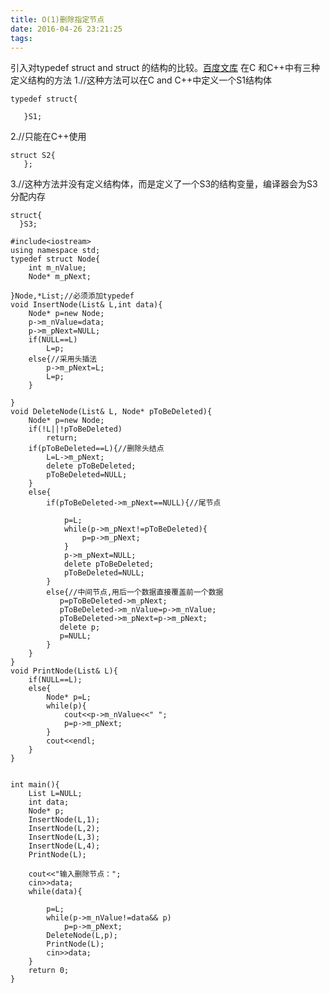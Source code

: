 ```yaml
---
title: O(1)删除指定节点
date: 2016-04-26 23:21:25
tags:
---
```


引入对typedef struct and struct 的结构的比较。[百度文库](http://wenku.baidu.com/view/484d1f0b52ea551810a6875c)
在C 和C++中有三种定义结构的方法
1.//这种方法可以在C and C++中定义一个S1结构体

    typedef struct{
    
       }S1;
2.//只能在C++使用

    struct S2{
       };
3.//这种方法并没有定义结构体，而是定义了一个S3的结构变量，编译器会为S3分配内存

    struct{
      }S3;


```
#include<iostream>
using namespace std;
typedef struct Node{
    int m_nValue;
    Node* m_pNext;

}Node,*List;//必须添加typedef
void InsertNode(List& L,int data){
    Node* p=new Node;
    p->m_nValue=data;
    p->m_pNext=NULL;
    if(NULL==L)
        L=p;
    else{//采用头插法
        p->m_pNext=L;
        L=p;
    }

}
void DeleteNode(List& L, Node* pToBeDeleted){
    Node* p=new Node;
    if(!L||!pToBeDeleted)
        return;
    if(pToBeDeleted==L){//删除头结点
        L=L->m_pNext;
        delete pToBeDeleted;
        pToBeDeleted=NULL;
    }
    else{
        if(pToBeDeleted->m_pNext==NULL){//尾节点

            p=L;
            while(p->m_pNext!=pToBeDeleted){
                p=p->m_pNext;
            }
            p->m_pNext=NULL;
            delete pToBeDeleted;
            pToBeDeleted=NULL;
        }
        else{//中间节点,用后一个数据直接覆盖前一个数据
           p=pToBeDeleted->m_pNext;
           pToBeDeleted->m_nValue=p->m_nValue;
           pToBeDeleted->m_pNext=p->m_pNext;
           delete p;
           p=NULL;
        }
    }
}
void PrintNode(List& L){
    if(NULL==L);
    else{
        Node* p=L;
        while(p){
            cout<<p->m_nValue<<" ";
            p=p->m_pNext;
        }
        cout<<endl;
    }
}


int main(){
    List L=NULL;
    int data;
    Node* p;
    InsertNode(L,1);
    InsertNode(L,2);
    InsertNode(L,3);
    InsertNode(L,4);
    PrintNode(L);

    cout<<"输入删除节点：";
    cin>>data;
    while(data){

        p=L;
        while(p->m_nValue!=data&& p)
            p=p->m_pNext;
        DeleteNode(L,p);
        PrintNode(L);
        cin>>data;
    }
    return 0;
}

```